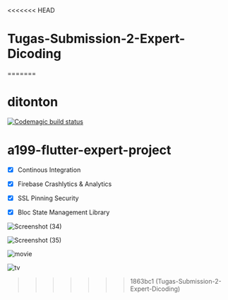 <<<<<<< HEAD
# Tugas-Submission-2-Expert-Dicoding
=======
# ditonton

[![Codemagic build status](https://api.codemagic.io/apps/63772e24444d38014bb38ab7/63772e24444d38014bb38ab6/status_badge.svg)](https://codemagic.io/apps/63772e24444d38014bb38ab7/63772e24444d38014bb38ab6/latest_build)

# a199-flutter-expert-project


- [x] Continous Integration
- [x] Firebase Crashlytics & Analytics
- [x] SSL Pinning Security
- [x] Bloc State Management Library



![Screenshot (34)](https://user-images.githubusercontent.com/90227706/202704576-c2dff246-9004-40f0-8903-b5aefd1448bc.png)

![Screenshot (35)](https://user-images.githubusercontent.com/90227706/202704598-c2c479c3-65bb-4a1c-8d18-b5d48a7214dd.png)

![movie](https://user-images.githubusercontent.com/90227706/202704647-b3f9cd8a-d3ac-4531-bf15-5ab0e065b3f0.png)

![tv](https://user-images.githubusercontent.com/90227706/202704823-fdb138e8-af96-4b66-9cb4-acad5c45fc3d.png)
>>>>>>> 1863bc1 (Tugas-Submission-2-Expert-Dicoding)
